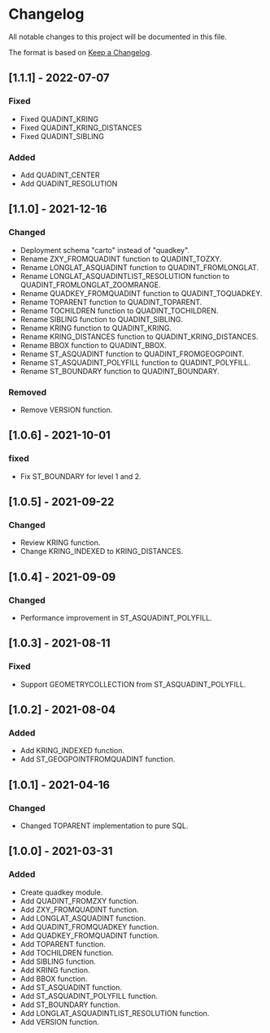 # Changelog
All notable changes to this project will be documented in this file.

The format is based on [Keep a Changelog](https://keepachangelog.com/en/1.0.0/).

## [1.1.1] - 2022-07-07

### Fixed
- Fixed QUADINT_KRING
- Fixed QUADINT_KRING_DISTANCES
- Fixed QUADINT_SIBLING

### Added
- Add QUADINT_CENTER
- Add QUADINT_RESOLUTION

## [1.1.0] - 2021-12-16

### Changed
- Deployment schema "carto" instead of "quadkey".
- Rename ZXY_FROMQUADINT function to QUADINT_TOZXY.
- Rename LONGLAT_ASQUADINT function to QUADINT_FROMLONGLAT.
- Rename LONGLAT_ASQUADINTLIST_RESOLUTION function to QUADINT_FROMLONGLAT_ZOOMRANGE.
- Rename QUADKEY_FROMQUADINT function to QUADINT_TOQUADKEY.
- Rename TOPARENT function to QUADINT_TOPARENT.
- Rename TOCHILDREN function to QUADINT_TOCHILDREN.
- Rename SIBLING function to QUADINT_SIBLING.
- Rename KRING function to QUADINT_KRING.
- Rename KRING_DISTANCES function to QUADINT_KRING_DISTANCES.
- Rename BBOX function to QUADINT_BBOX.
- Rename ST_ASQUADINT function to QUADINT_FROMGEOGPOINT.
- Rename ST_ASQUADINT_POLYFILL function to QUADINT_POLYFILL.
- Rename ST_BOUNDARY function to QUADINT_BOUNDARY.

### Removed
- Remove VERSION function.

## [1.0.6] - 2021-10-01

### fixed
- Fix ST_BOUNDARY for level 1 and 2.

## [1.0.5] - 2021-09-22

### Changed
- Review KRING function.
- Change KRING_INDEXED to KRING_DISTANCES.

## [1.0.4] - 2021-09-09

### Changed
- Performance improvement in ST_ASQUADINT_POLYFILL.

## [1.0.3] - 2021-08-11

### Fixed
- Support GEOMETRYCOLLECTION from ST_ASQUADINT_POLYFILL.

## [1.0.2] - 2021-08-04

### Added
- Add KRING_INDEXED function.
- Add ST_GEOGPOINTFROMQUADINT function.

## [1.0.1] - 2021-04-16

### Changed
- Changed TOPARENT implementation to pure SQL.

## [1.0.0] - 2021-03-31

### Added
- Create quadkey module.
- Add QUADINT_FROMZXY function.
- Add ZXY_FROMQUADINT function.
- Add LONGLAT_ASQUADINT function.
- Add QUADINT_FROMQUADKEY function.
- Add QUADKEY_FROMQUADINT function.
- Add TOPARENT function.
- Add TOCHILDREN function.
- Add SIBLING function.
- Add KRING function.
- Add BBOX function.
- Add ST_ASQUADINT function.
- Add ST_ASQUADINT_POLYFILL function.
- Add ST_BOUNDARY function.
- Add LONGLAT_ASQUADINTLIST_RESOLUTION function.
- Add VERSION function.
